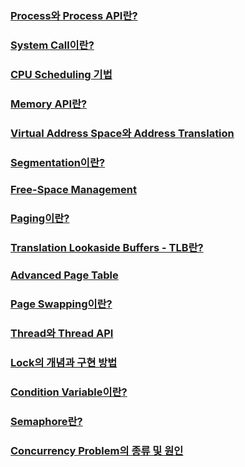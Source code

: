 ### [Process와 Process API란?](https://ju-hy.tistory.com/7)

### [System Call이란?](https://ju-hy.tistory.com/8)

### [CPU Scheduling 기법](https://ju-hy.tistory.com/9)

### [Memory API란?](https://ju-hy.tistory.com/10)

### [Virtual Address Space와 Address Translation](https://ju-hy.tistory.com/11)

### [Segmentation이란?](https://ju-hy.tistory.com/12)

### [Free-Space Management](https://ju-hy.tistory.com/13)

### [Paging이란?](https://ju-hy.tistory.com/14)

### [Translation Lookaside Buffers - TLB란?](https://ju-hy.tistory.com/15)

### [Advanced Page Table](https://ju-hy.tistory.com/16)

### [Page Swapping이란?](https://ju-hy.tistory.com/36)

### [Thread와 Thread API](https://ju-hy.tistory.com/37)

### [Lock의 개념과 구현 방법](https://ju-hy.tistory.com/38)

### [Condition Variable이란?](https://ju-hy.tistory.com/39)

### [Semaphore란?](https://ju-hy.tistory.com/40)

### [Concurrency Problem의 종류 및 원인](https://ju-hy.tistory.com/41)